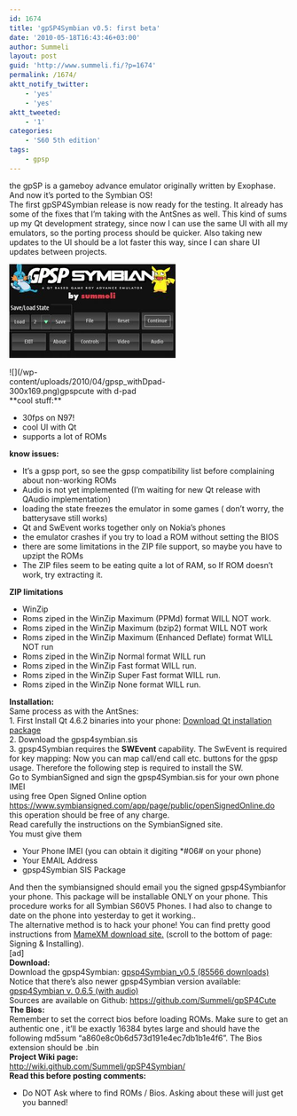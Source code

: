 ```yaml
---
id: 1674
title: 'gpSP4Symbian v0.5: first beta'
date: '2010-05-18T16:43:46+03:00'
author: Summeli
layout: post
guid: 'http://www.summeli.fi/?p=1674'
permalink: /1674/
aktt_notify_twitter:
    - 'yes'
    - 'yes'
aktt_tweeted:
    - '1'
categories:
    - 'S60 5th edition'
tags:
    - gpsp
---
```


the gpSP is a gameboy advance emulator originally written by Exophase. And now it’s ported to the Symbian OS!  
The first gpSP4Symbian release is now ready for the testing. It already has some of the fixes that I’m taking with the AntSnes as well. This kind of sums up my Qt development strategy, since now I can use the same UI with all my emulators, so the porting process should be quicker. Also taking new updates to the UI should be a lot faster this way, since I can share UI updates between projects.

![gpsp main view](/wp-content/uploads/2010/05/gpsp_mainview-300x169.jpg)

<div class="wp-caption alignnone" id="attachment_1679" style="width: 310px">![](/wp-content/uploads/2010/04/gpsp_withDpad-300x169.png)gpspcute with d-pad

</div>**cool stuff:**

- 30fps on N97!
- cool UI with Qt
- supports a lot of ROMs

**know issues:**

- It’s a gpsp port, so see the gpsp compatibility list before complaining about non-working ROMs
- Audio is not yet implemented (I’m waiting for new Qt release with QAudio implementation)
- loading the state freezes the emulator in some games ( don’t worry, the batterysave still works)
- Qt and SwEvent works together only on Nokia’s phones
- the emulator crashes if you try to load a ROM without setting the BIOS
- there are some limitations in the ZIP file support, so maybe you have to upzipt the ROMs
- The ZIP files seem to be eating quite a lot of RAM, so If ROM doesn’t work, try extracting it.

**ZIP limitations**

- WinZip
- Roms ziped in the WinZip Maximum (PPMd) format WILL NOT work.
- Roms ziped in the WinZip Maximum (bzip2) format WILL NOT work
- Roms ziped in the WinZip Maximum (Enhanced Deflate) format WILL NOT run
- Roms ziped in the WinZip Normal format WILL run
- Roms ziped in the WinZip Fast format WILL run.
- Roms ziped in the WinZip Super Fast format WILL run.
- Roms ziped in the WinZip None format WILL run.

  
**Installation:**  
Same process as with the AntSnes:  
1\. First Install Qt 4.6.2 binaries into your phone: [Download Qt installation package](ftp://ftp.qt.nokia.com/pub/qt/symbian/4.6.2/qt_installer.sis)  
2\. Download the gpsp4symbian.sis  
3\. gpsp4Symbian requires the **SWEvent** capability. The SwEvent is required for key mapping: Now you can map call/end call etc. buttons for the gpsp usage. Therefore the following step is required to install the SW.  
Go to SymbianSigned and sign the gpsp4Symbian.sis for your own phone IMEI  
using free Open Signed Online option <https://www.symbiansigned.com/app/page/public/openSignedOnline.do> this operation should be free of any charge.  
Read carefully the instructions on the SymbianSigned site.  
You must give them

- Your Phone IMEI (you can obtain it digiting \*#06# on your phone)
- Your EMAIL Address
- gpsp4Symbian SIS Package

And then the symbiansigned should email you the signed gpsp4Symbianfor your phone. This package will be installable ONLY on your phone. This procedure works for all Symbian S60V5 Phones. I had also to change to date on the phone into yesterday to get it working..  
The alternative method is to hack your phone! You can find pretty good instructions from [MameXM download site.](https://sites.google.com/site/mamexm/Home/download-1-03) (scroll to the bottom of page: Signing &amp; Installing).  
\[ad\]  
**Download:**  
Download the gpsp4Symbian: [ gpsp4Symbian\_v0.5 (85566 downloads) ](http://summeli.com/download/11260/ "Version 0.5.1")  
Notice that there’s also newer gpsp4Symbian version available:[ gpsp4Symbian v. 0.6.5 (with audio)](http://www.summeli.com/?p=2557)  
Sources are available on Github: <https://github.com/Summeli/gpSP4Cute>  
**The Bios:**  
Remember to set the correct bios before loading ROMs. Make sure to get an authentic one , it’ll be exactly 16384 bytes large and should have the following md5sum “a860e8c0b6d573d191e4ec7db1b1e4f6”. The Bios extension should be .bin  
**Project Wiki page:**  
<http://wiki.github.com/Summeli/gpSP4Symbian/>  
**Read this before posting comments:**

- Do NOT Ask where to find ROMs / Bios. Asking about these will just get you banned!